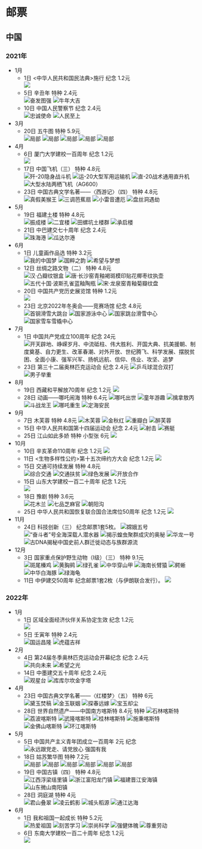 #  邮票
## 中国
### 2021年
+ 1月
    + 1日 <中华人民共和国民法典>施行 纪念 1.2元  
    ![](2021/2021-2-225x300.jpg)
    + 5日 辛丑年 特种 2.4元  
    ![奋发图强](2021/2021-1-1-148x150.jpg)
    ![牛年大吉](2021/2021-1-2-150x150.jpg)
    + 10日 中国人民警察节 纪念 2.4元  
    ![忠诚使命](2021/2021-3-1-300x225.jpg)
    ![人民至上](2021/2021-3-2-300x224.jpg)
+ 3月
    + 20日 五牛图 特种 5.9元  
    ![局部](2021/2021-4-1-150x133.jpg)
    ![局部](2021/2021-4-2-150x120.jpg)
    ![局部](2021/2021-4-3-105x150.jpg)
    ![局部](2021/2021-4-4-147x150.jpg)
    ![局部](2021/2021-4-5-150x143.jpg)
+ 4月
    + 6日 厦门大学建校一百周年 纪念 1.2元  
    ![](2021/2021-5-296x300.jpg)
    + 17日 中国飞机（三） 特种 4.8元  
    ![歼-20隐身战斗机](2021/2021-6-1-150x91.jpg)
    ![运-20大型军用运输机](2021/2021-6-2-150x91.jpg)
    ![直-20战术通用直升机](2021/2021-6-3-150x91.jpg)
    ![大型水陆两栖飞机（AG600）](2021/2021-6-4-150x92.jpg)
    + 23日 中国古典文学名著——〈西游记〉（四） 特种 4.8元  
    ![真假美猴王](2021/2021-7-1-114x150.jpg)
    ![三调芭蕉扇](2021/2021-7-1-114x150.jpg)
    ![小雷音遭厄](2021/2021-7-1-114x150.jpg)
    ![盘丝洞遇劫](2021/2021-7-1-114x150.jpg)
+ 5月
    + 19日 福建土楼 特种 4.8元  
    ![振成楼](2021/2021-8-1-150x90.jpg)
    ![二宜楼](2021/2021-8-2-150x90.jpg)
    ![田螺坑土楼群](2021/2021-8-3-150x90.jpg)
    ![承启楼](2021/2021-8-4-150x90.jpg)
    + 21日 中巴建交七十周年 纪念 2.4元  
    ![珠海港](2021/2021-9-1-150x119.jpg)
    ![瓜达尔港](2021/2021-9-2-150x120.jpg)
+ 6月
    + 1日 儿童画作品选 特种 3.2元  
    ![我的中国梦](2021/2010-10-1-113x150.jpg)
    ![国粹之韵](2021/2010-10-2-114x150.jpg)
    ![希望与梦想](2021/2010-10-3-113x150.jpg)
    + 12日 丝绸之路文物（二） 特种 4.8元  
    ![汉·凸瓣纹银盒](2021/2021-11-1-113x150.jpg)
    ![唐·长沙窑青釉褐斑模印贴花椰枣纹执壶](2021/2021-11-2-113x150.jpg)
    ![五代十国·波斯孔雀蓝釉陶瓶](2021/2021-11-3-113x150.jpg)
    ![宋·龙泉窑青釉菊瓣纹盘](2021/2021-11-4-113x150.jpg)
    + 20日 中国共产党历史展览馆 特种 1.2元  
    ![](2021/2021-13-150x113.jpg)
    + 23日 北京2022年冬奥会——竞赛场馆 纪念 4.8元  
    ![首钢滑雪大跳台](2021/2021-12-1-150x90.jpg)
    ![国家游泳中心](2021/2021-12-2-150x90.jpg)
    ![国家跳台滑雪中心](2021/2021-12-3-150x91.jpg)
    ![国家雪车雪橇中心](2021/2021-12-4-150x90.jpg)
+ 7月
    + 1日 中国共产党成立100周年 纪念 24元
    ![开天辟地、峥嵘岁月、中流砥柱、伟大胜利、开国大典、抗美援朝、制度奠基、自力更生、改革春潮、对外开放、世纪腾飞、科学发展、摆脱贫困、全面小康、强军兴军、扬帆远航、信仰、伟业、攻坚、追梦](2021/2021-16-277x300.jpg)
    + 23日 第三十二届奥林匹克运动会 纪念 2.4元
    ![乒乓球混合双打](2021/2021-14-1-150x112.jpg)
    ![男子举重](2021/2021-14-2-150x113.jpg)
+ 8月
    + 19日 西藏和平解放70周年 纪念 1.2元
    ![](2021/2021-15-300x222.jpg)
    + 28日 动画——哪吒闹海 特种 6.4元
    ![哪吒出世](2021/2021-17-1-150x90.jpg)
    ![童年游趣](2021/2021-17-2-150x90.jpg)
    ![擒拿敖丙](2021/2021-17-3-150x90.jpg)
    ![斗战龙王](2021/2021-17-4-150x90.jpg)
    ![哪吒重生](2021/2021-17-5-150x91.jpg)
    ![定海安民](2021/2021-17-6-150x91.jpg)
+ 9月
    + 7日 木芙蓉 特种 4.8元
    ![木芙蓉](2021/2021-18-1-150x113.jpg)
    ![金秋红](2021/2021-18-2-150x113.jpg)
    ![重瓣白](2021/2021-18-3-150x113.jpg)
    ![醉芙蓉](2021/2021-18-4-150x113.jpg)
    + 15日 中华人民共和国第十四届运动会 纪念 2.4元
    ![射击](2021/2021-19-1-150x62.jpg)
    ![赛艇](2021/2021-19-2-150x62.jpg)
    + 25日 江山如此多娇 特种 小型张 6元
    ![](2021/2021-20T-300x203.jpg)
+ 10月
    + 10日 辛亥革命110周年 纪念 1.2元
    ![](2021/2021-25-300x229.jpg)
    + 11日 <生物多样性公约>第十五次缔约方大会 纪念 1.2元
    ![](2021/2021-23-112x150.jpg)
    + 15日 交通可持续发展 特种 4.8元  
    ![综合交通](2021/2021-24-1-150x75.jpg)
    ![交通扶贫](2021/2021-24-2-150x75.jpg)
    ![绿色发展](2021/2021-24-3-150x75.jpg)
    ![开放合作](2021/2021-24-4-150x75.jpg)
    + 15日 山东大学建校一百二十周年 纪念 1.2元  
    ![](2021/2021-21-150x87.jpg)
    + 18日 豫剧 特种 3.6元  
    ![花木兰](2021/2021-22-1-112x150.jpg)
    ![七品芝麻官](2021/2021-22-2-113x150.jpg)
    ![朝阳沟](2021/2021-22-1-112x150.jpg)
    + 25日 中华人民共和国恢复联合国合法席位50周年 纪念 1.2元 
    ![](2021/2021-26-150x108.jpg)
+ 11月
    + 24日 科技创新（三） 纪念邮票1套5枚。
    ![嫦娥五号](2021/2021-27-1-150x112.jpg)
    ![“奋斗者”号全海深载人潜水器](2021/2021-27-2-150x112.jpg)
    ![揭示蝗虫聚群成灾的奥秘](2021/2021-27-3-150x112.jpg)
    ![华龙一号](2021/2021-27-4-150x111.jpg)
    ![古DNA揭秘中国史前人群迁徙动态与族群源流](2021/2021-27-5-150x112.jpg)
+ 12月
    + 3日 国家重点保护野生动物（I级）（三） 特种 9.1元  
    ![斑尾榛鸡](2021/2021-28-1-99x150.jpg)
    ![黄胸鹀](2021/2021-28-2-99x150.jpg)
    ![绿孔雀](2021/2021-28-3-99x150.jpg)
    ![中华穿山甲](2021/2021-28-4-99x150.jpg)
    ![海南长臂猿](2021/2021-28-5-99x150.jpg)
    ![鳄蜥](2021/2021-28-6-99x150.jpg)
    ![中华白海豚](2021/2021-28-7-99x150.jpg)
    ![绿海龟](2021/2021-28-8-99x150.jpg)
    + 11日 中伊建交50周年 纪念邮票1套2枚（与伊朗联合发行）。
    ![](2021)
### 2022年
+ 1月
    + 1日 区域全面经济伙伴关系协定生效 纪念 1.2元  
    ![](2022/2022-2-150x90.jpg)
    + 5日 壬寅年 特种 2.4元  
    ![国运昌隆](2022/2022-1-1-150x150.jpg)
    ![虎蕴吉祥](2022/2022-1-2-150x150.jpg)
+ 2月
    + 4日 第24届冬季奥林匹克运动会开幕纪念 纪念 2.4元  
    ![共向未来](2022/2022-4-1-150x89.jpg)
    ![希望之光](2022/2022-4-2-150x90.jpg)
    + 14日 中墨建交五十周年 纪念 2.4元  
    ![观星台](2022/2022-5-1-150x113.jpg)
    ![库库尔坎金字塔](2022/2022-5-2-150x111.jpg)
+ 4月
    + 23日 中国古典文学名著——〈红楼梦〉（五） 特种 6元  
    ![黛玉焚稿](2022/2022-3-1-111x150.jpeg)
    ![金玉联姻](2022/2022-3-2-111x150.jpeg)
    ![探春远嫁](2022/2022-3-3-111x150.jpeg)
    ![宝玉却尘](2022/2022-3-4-111x150.jpeg)
    + 28日 世界自然遗产——中国南方喀斯特 8.4元  特种 
    ![石林喀斯特](2022/2022-6-1-150x90.jpg)
    ![荔波喀斯特](2022/2022-6-2-150x90.jpg)
    ![武隆喀斯特](2022/2022-6-3-150x90.jpg)
    ![桂林喀斯特](2022/2022-6-4-150x90.jpg)
    ![施秉喀斯特](2022/2022-6-5-150x90.jpg)
    ![金佛山喀斯特](2022/2022-6-6-150x90.jpg)
    ![环江喀斯特](2022/2022-6-7-150x90.jpg)
+ 5月
    + 5日 中国共产主义青年团成立一百周年 2元 纪念 
    ![永远跟党走、请党放心 强国有我](2022/2022-7-300x117.jpg)
    + 18日 姑苏繁华图 特种 7.2元  
    ![局部](2022/2022-8-1-150x57.jpg)
    ![局部](2022/2022-8-2-150x57.jpg)
    ![局部](2022/2022-8-3-150x57.jpg)
    ![局部](2022/2022-8-4-150x57.jpg)
    ![局部](2022/2022-8-5-150x57.jpg)
    ![局部](2022/2022-8-6-150x57.jpg)
    + 19日 中国古镇（四） 特种  4.8元  
    ![江西浮梁瑶里镇](2022/2022-9-1-150x90.jpg)
    ![浙江富阳龙门镇](2022/2022-9-2-150x90.jpg)
    ![福建晋江安海镇](2022/2022-9-3-150x90.jpg)
    ![山东微山南阳镇](2022/2022-9-4-150x90.jpg)
    + 28日 洞庭湖 特种 4元  
    ![君山叠翠](2022/2022-10-1-150x91.jpg)
    ![凌云鹤影](2022/2022-10-2-150x91.jpg)
    ![城头稻源](2022/2022-10-3-150x91.jpg)
    ![通江达海](2022/2022-10-4-150x91.jpg)
+ 6月
    + 1日 我和祖国一起成长 特种 5.2元  
    ![热爱祖国](2022/2022-11-1-150x113.jpg)
    ![刻苦学习](2022/2022-11-2-150x114.jpg)
    ![崇尚科学](2022/2022-11-3-150x113.jpg)
    ![强健体魄](2022/2022-11-4-150x113.jpg)
    ![尊重劳动](2022/2022-11-5-150x113.jpg)
    + 6日 东南大学建校一百二十周年 纪念 1.2元  
    ![](2022/2022-12-300x199.jpeg)


